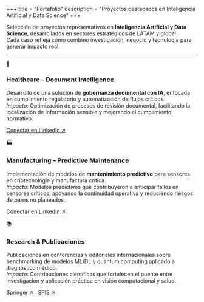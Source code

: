 +++
title = "Portafolio"
description = "Proyectos destacados en Inteligencia Artificial y Data Science"
+++

Selección de proyectos representativos en **Inteligencia Artificial y Data Science**, desarrollados en sectores estratégicos de LATAM y global.  
Cada caso refleja cómo combino investigación, negocio y tecnología para generar impacto real.  

---

<div class="portfolio-grid">

  <div class="card">
    <div class="icon">🧬</div>
    <h3>Healthcare – Document Intelligence</h3>
    <p>
      Desarrollo de una solución de <strong>gobernanza documental con IA</strong>, 
      enfocada en cumplimiento regulatorio y automatización de flujos críticos.  
      <br><em>Impacto:</em> Optimización de procesos de revisión documental, 
      facilitando la localización de información sensible y mejorando el cumplimiento normativo.
    </p>
    <p style="margin-top:0.75rem;">
      <a href="https://www.linkedin.com/in/miguel-angel-lopez-montiel/" target="_blank" class="btn-secondary" rel="noopener noreferrer">
        Conectar en LinkedIn ↗
      </a>
    </p>
  </div>

  <div class="card">
    <div class="icon">🏭</div>
    <h3>Manufacturing – Predictive Maintenance</h3>
    <p>
      Implementación de modelos de <strong>mantenimiento predictivo</strong> 
      para sensores en criotecnología y manufactura crítica.  
      <br><em>Impacto:</em> Modelos predictivos que contribuyeron a anticipar fallos en sensores críticos, 
      apoyando la continuidad operativa y reduciendo riesgos de paros no planeados.
    </p>
    <p style="margin-top:0.75rem;">
      <a href="https://www.linkedin.com/in/miguel-angel-lopez-montiel/" target="_blank" class="btn-secondary" rel="noopener noreferrer">
        Conectar en LinkedIn ↗
      </a>
    </p>
  </div>

  <div class="card">
    <div class="icon">📚</div>
    <h3>Research & Publicaciones</h3>
    <p>
      Publicaciones en conferencias y editoriales internacionales sobre benchmarking de modelos ML/DL 
      y quantum computing aplicado a diagnóstico médico.  
      <br><em>Impacto:</em> Contribuciones científicas que fortalecen el puente entre investigación y aplicación práctica en visión computacional y salud.
    </p>
    <p style="margin-top:0.75rem;">
      <a href="https://link.springer.com" target="_blank" class="btn-secondary" rel="noopener noreferrer">Springer ↗</a>
      <a href="https://spie.org" target="_blank" class="btn-secondary" style="margin-left:0.5rem;" rel="noopener noreferrer">SPIE ↗</a>
    </p>
  </div>

</div>
